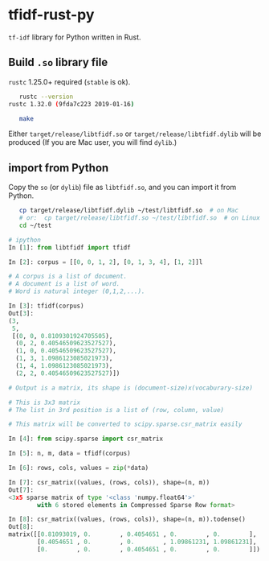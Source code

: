 # tfidf-rust-py

`tf-idf` library for Python written in Rust.

## Build `.so` library file

`rustc` 1.25.0+ required (`stable` is ok).

```bash
   rustc --version
rustc 1.32.0 (9fda7c223 2019-01-16)

   make
```

Either `target/release/libtfidf.so` or `target/release/libtfidf.dylib` will be produced
(If you are Mac user, you will find `dylib`.)

## import from Python

Copy the `so` (or `dylib`) file as `libtfidf.so`, and you can import it from Python.

```bash
   cp target/release/libtfidf.dylib ~/test/libtfidf.so  # on Mac
   # or:  cp target/release/libtfidf.so ~/test/libtfidf.so  # on Linux
   cd ~/test
```

```python
# ipython
In [1]: from libtfidf import tfidf

In [2]: corpus = [[0, 0, 1, 2], [0, 1, 3, 4], [1, 2]]l

# A corpus is a list of document.
# A document is a list of word.
# Word is natural integer (0,1,2,...).

In [3]: tfidf(corpus)
Out[3]:
(3,
 5,
 [(0, 0, 0.8109301924705505),
  (0, 2, 0.40546509623527527),
  (1, 0, 0.40546509623527527),
  (1, 3, 1.0986123085021973),
  (1, 4, 1.0986123085021973),
  (2, 2, 0.40546509623527527)])

# Output is a matrix, its shape is (document-size)x(vocaburary-size)

# This is 3x3 matrix
# The list in 3rd position is a list of (row, column, value)

# This matrix will be converted to scipy.sparse.csr_matrix easily

In [4]: from scipy.sparse import csr_matrix

In [5]: n, m, data = tfidf(corpus)

In [6]: rows, cols, values = zip(*data)

In [7]: csr_matrix((values, (rows, cols)), shape=(n, m))
Out[7]:
<3x5 sparse matrix of type '<class 'numpy.float64'>'
        with 6 stored elements in Compressed Sparse Row format>

In [8]: csr_matrix((values, (rows, cols)), shape=(n, m)).todense()
Out[8]:
matrix([[0.81093019, 0.        , 0.4054651 , 0.        , 0.        ],
        [0.4054651 , 0.        , 0.        , 1.09861231, 1.09861231],
        [0.        , 0.        , 0.4054651 , 0.        , 0.        ]])
```
